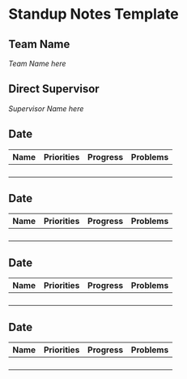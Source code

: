 # Standup Notes Template

## Team Name
*Team Name here*

## Direct Supervisor
*Supervisor Name here*

## Date
| Name    | Priorities | Progress | Problems |
| -------- | ------- | -------- | ------- |
|  |  |  |  |
|  |  |  |  |
|  |  |  |  |
|  |  |  |  |

## Date
| Name    | Priorities | Progress | Problems |
| -------- | ------- | -------- | ------- |
|  |  |  |  |
|  |  |  |  |
|  |  |  |  |
|  |  |  |  |

## Date
| Name    | Priorities | Progress | Problems |
| -------- | ------- | -------- | ------- |
|  |  |  |  |
|  |  |  |  |
|  |  |  |  |
|  |  |  |  |

## Date
| Name    | Priorities | Progress | Problems |
| -------- | ------- | -------- | ------- |
|  |  |  |  |
|  |  |  |  |
|  |  |  |  |
|  |  |  |  |
